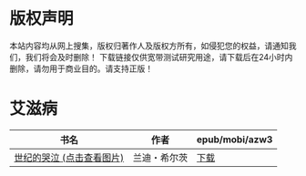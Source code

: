 # 版权声明

本站内容均从网上搜集，版权归著作人及版权方所有，如侵犯您的权益，请通知我们，我们将会及时删除！ 下载链接仅供宽带测试研究用途，请下载后在24小时内删除，请勿用于商业目的。请支持正版！

# 艾滋病

| 书名 | 作者 | epub/mobi/azw3 |
| --- | --- | --- |
| [世纪的哭泣 (点击查看图片)](https://www.dushupai.com/attachment/2024/06/08/4498fa0c38e28c18.jpg) | 兰迪・希尔茨 | [下载](https://url89.ctfile.com/f/31084289-1357051345-8d25b6?p=8866) |
